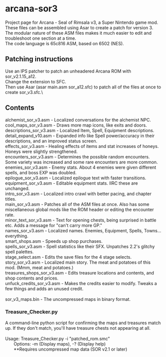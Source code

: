 # arcana-sor3
Project page for Arcana - Seal of Rimsala v3, a Super Nintendo game mod.\
These files can be assembled using Asar to create a patch for version 3.\
The modular nature of these ASM files makes it much easier to edit and troubleshoot one section at a time.\
The code language is 65c816 ASM, based on 6502 (NES).

## Patching instructions
Use an IPS patcher to patch an unheadered Arcana ROM with sor_v2.1.15_a12.\
Change the extension to SFC.\
Then use Asar (asar main.asm sor_a12.sfc) to patch all of the files at once to create sor_v3.sfc.\


## Contents
alchemist_sor_v3.asm		- Localized conversations for the alchemist NPC.\
cool_maps_sor_v3.asm		- Draws more map icons, like exits and doors.\
descriptions_sor_v3.asm	- Localized Item, Spell, Equipment descriptions.\
detail_expand_v10.asm		- Expanded info like Spell power/accuracy in their descriptions, and an improved status screen.\
effects_sor_v3.asm			- Healing effects of items and stat increases of honeys. Honeys were slightly strengthened.\
encounters_sor_v3.asm		- Determines the possible random encounters. Some variety was increased and some rare encounters are more common.\
enemies_sor_v3.asm			- Enemy stats. About 4 enemies were given different spells, and boss EXP was doubled.\
epilogue_sor_v3.asm			- Localized epilogue text with faster transitions.\
equipment_sor_v3.asm		- Editable equipment stats. IIRC these are unchanged.\
intro_sor_v3.asm			  - Localized intro crawl with better pacing, and chapter titles.\
main_sor_v3.asm         - Patches all of the ASM files at once. Also has some miscellaneous global mods like the ROM header or editing the encounter rate.\
minor_text_sor_v3.asm   - Text for opening chests, being surprised in battle etc. Adds a message for "can't carry more GP."\
names_sor_v3.asm			  - Localized names. Enemies, Equipment, Spells, Towns... everything.\
smart_shops.asm         - Speeds up shop purchases.\
spells_sor_v3.asm			  - Spell statistics like their SFX. Unpatches 2.2's glitchy spell palettes.\
stage_select.asm        - Edits the save files for the 4 stage selects.\
story_sor_v3.asm			  - Localized main story. The meat and potatoes of this mod. (Mmm, meat and potatoes.)\
treasures_shops_sor_v3.asm - Edits treasure locations and contents, and shop contents and prices.\
unfuck_credits_sor_v3.asm	 - Makes the credits easier to modify. Tweaks a few things and adds an unused credit.\
\
sor_v3_maps.bin     - The uncompressed maps in binary format.

### Treasure_Checker.py
A command-line python script for confirming the maps and treasures match up. If they don't match, you'll have treasure chests not appearing at all.\
\
Usage: Treasure_Checker.py -i "patched_rom.smc"\
  &nbsp;&nbsp;&nbsp;&nbsp;&nbsp;&nbsp;
Options: -m (Display maps), -? (Display help)\
&nbsp;&nbsp;&nbsp;&nbsp;&nbsp;&nbsp;
**Requires uncompressed map data (SOR v2.1 or later)
